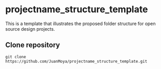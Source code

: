 # projectname_structure_template
This is a template that illustrates the proposed folder structure for open source design projects.

## Clone repository
```
git clone https://github.com/JuanMoya/projectname_structure_template.git
```

